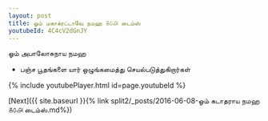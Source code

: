 ```yaml
---
layout: post
title: ஓம் மகாக்ரட்டாவே நமஹ ௧௦௮ டைம்ஸ்
youtubeId: 4C4cV2dGnJY
---
```

 
 
 ஓம் அபாலோகநாய நமஹ  
 
 -  பஞ்ச பூதங்களை யார் ஒழுங்கமைத்து செயல்படுத்துகிறார்கள் 
 
  
 
  
 
 
 
 
 
 


{% include youtubePlayer.html id=page.youtubeId %}
 
[Next]({{ site.baseurl }}{% link  split2/_posts/2016-06-08-ஓம் கடாதராய நமஹ ௧௦௮ டைம்ஸ்.md%})
 
